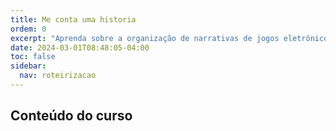 ```yaml
---
title: Me conta uma historia
ordem: 0
excerpt: "Aprenda sobre a organização de narrativas de jogos eletrônicos."
date: 2024-03-01T08:48:05-04:00
toc: false
sidebar:
  nav: roteirizacao
---
```


## Conteúdo do curso
